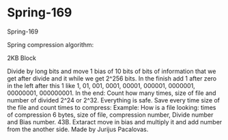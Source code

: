 # Spring-169
Spring-169

Spring compression algorithm:


2KB Block

Divide by long bits and move 1 bias of 10 bits of bits of information that we get after divide and it while we get 2^256 bits. In the finish add 1 after zero in the left after this 1 like 1, 01, 001, 0001, 00001, 000001, 0000001, 00000001, 000000001. In the end: Count how many times, size of file and number of divided 2^24 or 2^32. Everything is safe. Save every time size of the file and count times to compress: Example: How is a file looking: times of compression 6 bytes, size of file, compression number, Divide number and Bias number. 43B. Extaract move in bias and multiply it and add number from the another side. Made by Jurijus Pacalovas.






